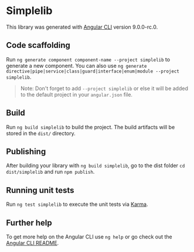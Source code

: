 # Simplelib

This library was generated with [Angular CLI](https://github.com/angular/angular-cli) version 9.0.0-rc.0.

## Code scaffolding

Run `ng generate component component-name --project simplelib` to generate a new component. You can also use `ng generate directive|pipe|service|class|guard|interface|enum|module --project simplelib`.
> Note: Don't forget to add `--project simplelib` or else it will be added to the default project in your `angular.json` file. 

## Build

Run `ng build simplelib` to build the project. The build artifacts will be stored in the `dist/` directory.

## Publishing

After building your library with `ng build simplelib`, go to the dist folder `cd dist/simplelib` and run `npm publish`.

## Running unit tests

Run `ng test simplelib` to execute the unit tests via [Karma](https://karma-runner.github.io).

## Further help

To get more help on the Angular CLI use `ng help` or go check out the [Angular CLI README](https://github.com/angular/angular-cli/blob/master/README.md).
